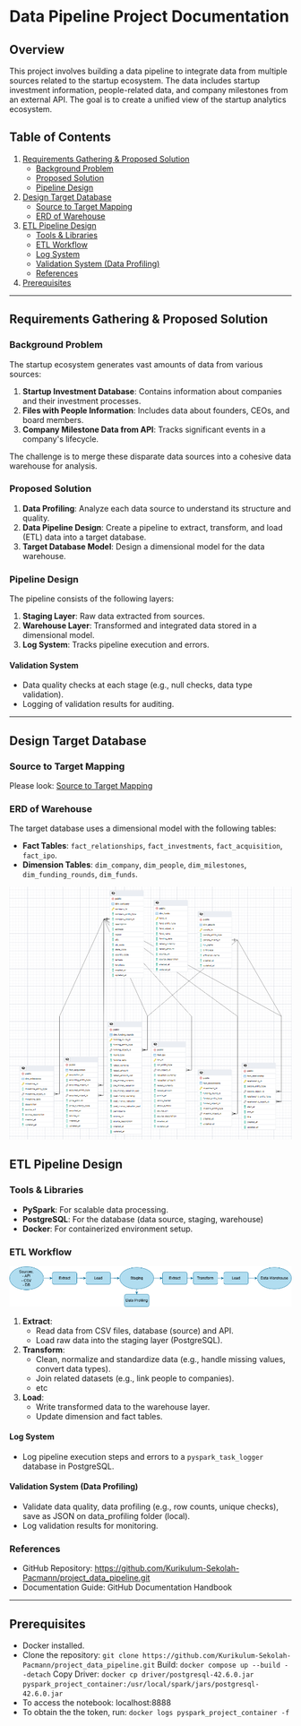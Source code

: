# Data Pipeline Project Documentation

## Overview

This project involves building a data pipeline to integrate data from multiple sources related to the startup ecosystem. The data includes startup investment information, people-related data, and company milestones from an external API. The goal is to create a unified view of the startup analytics ecosystem.

## Table of Contents

1. [Requirements Gathering & Proposed Solution](#requirements-gathering--proposed-solution)
   - [Background Problem](#background-problem)
   - [Proposed Solution](#proposed-solution)
   - [Pipeline Design](#pipeline-design)
2. [Design Target Database](#design-target-database)
   - [Source to Target Mapping](#source-to-target-mapping)
   - [ERD of Warehouse](#erd-of-warehouse)
3. [ETL Pipeline Design](#etl-pipeline-design)
   - [Tools & Libraries](#tools--libraries)
   - [ETL Workflow](#etl-workflow)
   - [Log System](#log-system)
   - [Validation System (Data Profiling)](<#validation-system-(data-profiling)>)
   - [References](#references)
4. [Prerequisites](#prerequisites)

---

## Requirements Gathering & Proposed Solution

### Background Problem

The startup ecosystem generates vast amounts of data from various sources:

1. **Startup Investment Database**: Contains information about companies and their investment processes.
2. **Files with People Information**: Includes data about founders, CEOs, and board members.
3. **Company Milestone Data from API**: Tracks significant events in a company's lifecycle.

The challenge is to merge these disparate data sources into a cohesive data warehouse for analysis.

### Proposed Solution

1. **Data Profiling**: Analyze each data source to understand its structure and quality.
2. **Data Pipeline Design**: Create a pipeline to extract, transform, and load (ETL) data into a target database.
3. **Target Database Model**: Design a dimensional model for the data warehouse.

### Pipeline Design

The pipeline consists of the following layers:

1. **Staging Layer**: Raw data extracted from sources.
2. **Warehouse Layer**: Transformed and integrated data stored in a dimensional model.
3. **Log System**: Tracks pipeline execution and errors.

#### Validation System

- Data quality checks at each stage (e.g., null checks, data type validation).
- Logging of validation results for auditing.

---

## Design Target Database

### Source to Target Mapping

Please look: [Source to Target Mapping](#source_to_target_mapping.xlsx)

### ERD of Warehouse

The target database uses a dimensional model with the following tables:

- **Fact Tables**: `fact_relationships`, `fact_investments`, `fact_acquisition`, `fact_ipo`.
- **Dimension Tables**: `dim_company`, `dim_people`, `dim_milestones`, `dim_funding_rounds`, `dim_funds`.

![ERD_warehouse](pict/ERD_warehouse.png)

## ETL Pipeline Design

### Tools & Libraries

- **PySpark**: For scalable data processing.
- **PostgreSQL**: For the database (data source, staging, warehouse)
- **Docker**: For containerized environment setup.

### ETL Workflow

![Workflow](pict/workflow.png)

1. **Extract**:
   - Read data from CSV files, database (source) and API.
   - Load raw data into the staging layer (PostgreSQL).
2. **Transform**:
   - Clean, normalize and standardize data (e.g., handle missing values, convert data types).
   - Join related datasets (e.g., link people to companies).
   - etc
3. **Load**:
   - Write transformed data to the warehouse layer.
   - Update dimension and fact tables.

#### Log System

- Log pipeline execution steps and errors to a `pyspark_task_logger` database in PostgreSQL.

#### Validation System (Data Profiling)

- Validate data quality, data profiling (e.g., row counts, unique checks), save as JSON on data_profiling folder (local).
- Log validation results for monitoring.

### References

- GitHub Repository: https://github.com/Kurikulum-Sekolah-Pacmann/project_data_pipeline.git
- Documentation Guide: GitHub Documentation Handbook

---

## Prerequisites

- Docker installed.
- Clone the repository:
  `git clone https://github.com/Kurikulum-Sekolah-Pacmann/project_data_pipeline.git`
  Build: `docker compose up --build --detach`
  Copy Driver: `docker cp driver/postgresql-42.6.0.jar pyspark_project_container:/usr/local/spark/jars/postgresql-42.6.0.jar`
- To access the notebook: localhost:8888
- To obtain the the token, run: `docker logs pyspark_project_container -f`
